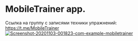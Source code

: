 # MobileTrainer app. 
Ссылка на группу с записями техники упражнений: https://t.me/MobileTrainer
<a href="https://ibb.co/1bB4yzf"><img src="https://i.ibb.co/QXhxSDF/Screenshot-20201103-001823-com-example-mobiletrainer.jpg" alt="Screenshot-20201103-001823-com-example-mobiletrainer" border="0" /></a>
